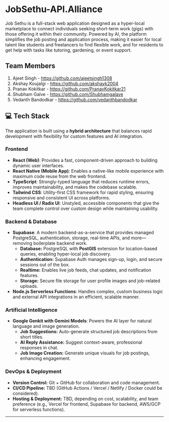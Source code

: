 # JobSethu-API.Alliance

Job Sethu is a full-stack web application designed as a hyper-local marketplace to connect individuals seeking short-term work (gigs) with those offering it within their community. Powered by AI, the platform      simplifies the job posting and application process, making it easier for local talent like students and freelancers to find flexible work, and for residents to get help with tasks like tutoring, gardening, or event support.

## Team Members
1) Ajeet Singh - https://github.com/ajeetsingh1308
2) Akshay Koujalgi - https://github.com/akshayk2004
3) Pranav Kokitkar - https://github.com/PranavKokitkar21
4) Shubham Galve - https://github.com/Shubhamgalave
5) Vedanth Bandodkar - https://github.com/vedanthbandodkar

## 💻 Tech Stack

The application is built using a **hybrid architecture** that balances rapid development with flexibility for custom features and AI integration.

### Frontend
- **React (Web)**: Provides a fast, component-driven approach to building dynamic user interfaces.  
- **React Native (Mobile App)**: Enables a native-like mobile experience with maximum code reuse from the web frontend.  
- **TypeScript**: Strongly-typed language that reduces runtime errors, improves maintainability, and makes the codebase scalable.  
- **Tailwind CSS**: Utility-first CSS framework for rapid styling, ensuring responsive and consistent UI across platforms.  
- **Headless UI / Radix UI**: Unstyled, accessible components that give the team complete control over custom design while maintaining usability.

### Backend & Database
- **Supabase**: A modern backend-as-a-service that provides managed PostgreSQL, authentication, storage, real-time APIs, and more—removing boilerplate backend work.  
  - **Database:** PostgreSQL with **PostGIS** extension for location-based queries, enabling hyper-local job discovery.  
  - **Authentication:** Supabase Auth manages sign-up, login, and secure sessions out of the box.  
  - **Realtime:** Enables live job feeds, chat updates, and notification features.  
  - **Storage:** Secure file storage for user profile images and job-related uploads.  
- **Node.js Serverless Functions**: Handles complex, custom business logic and external API integrations in an efficient, scalable manner.

### Artificial Intelligence
- **Google Genkit with Gemini Models**: Powers the AI layer for natural language and image generation.  
  - **Job Suggestions:** Auto-generate structured job descriptions from short titles.  
  - **AI Reply Assistance:** Suggest context-aware, professional responses in chat.  
  - **Job Image Creation:** Generate unique visuals for job postings, enhancing engagement.

### DevOps & Deployment
- **Version Control:** Git + GitHub for collaboration and code management.  
- **CI/CD Pipeline:** TBD (GitHub Actions / Vercel / Netlify / Docker could be considered).  
- **Hosting & Deployment:** TBD, depending on cost, scalability, and team preference (e.g., Vercel for frontend, Supabase for backend, AWS/GCP for serverless functions).  

---
